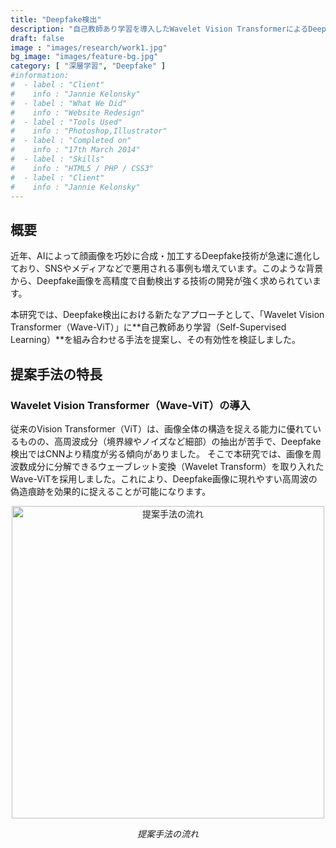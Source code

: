 ```yaml
---
title: "Deepfake検出"
description: "自己教師あり学習を導入したWavelet Vision TransformerによるDeepfake検出の高精度化"
draft: false
image : "images/research/work1.jpg"
bg_image: "images/feature-bg.jpg"
category: [ "深層学習", "Deepfake" ]
#information:
#  - label : "Client"
#    info : "Jannie Kelonsky"
#  - label : "What We Did"
#    info : "Website Redesign"
#  - label : "Tools Used"
#    info : "Photoshop,Illustrator"
#  - label : "Completed on"
#    info : "17th March 2014"
#  - label : "Skills"
#    info : "HTML5 / PHP / CSS3"
#  - label : "Client"
#    info : "Jannie Kelonsky"
---
```


## 概要
近年、AIによって顔画像を巧妙に合成・加工するDeepfake技術が急速に進化しており、SNSやメディアなどで悪用される事例も増えています。このような背景から、Deepfake画像を高精度で自動検出する技術の開発が強く求められています。

本研究では、Deepfake検出における新たなアプローチとして、「Wavelet Vision Transformer（Wave-ViT）」に**自己教師あり学習（Self-Supervised Learning）**を組み合わせる手法を提案し、その有効性を検証しました。

## 提案手法の特長
### Wavelet Vision Transformer（Wave-ViT）の導入
従来のVision Transformer（ViT）は、画像全体の構造を捉える能力に優れているものの、高周波成分（境界線やノイズなど細部）の抽出が苦手で、Deepfake検出ではCNNより精度が劣る傾向がありました。
そこで本研究では、画像を周波数成分に分解できるウェーブレット変換（Wavelet Transform）を取り入れたWave-ViTを採用しました。これにより、Deepfake画像に現れやすい高周波の偽造痕跡を効果的に捉えることが可能になります。

<div align="center"> 
    <img src="research/image/01proposed_method.png" alt="提案手法の流れ" width="500"/> <p><i>提案手法の流れ</i></p> 
</div>